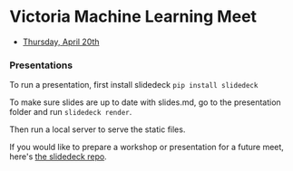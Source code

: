 # Victoria Machine Learning Meet

- [Thursday, April 20th](https://www.eventbrite.ca/e/victoria-machine-learning-meet-tickets-33633766501)

### Presentations
To run a presentation, first install slidedeck
`pip install slidedeck`

To make sure slides are up to date with slides.md, go to the presentation folder and run
`slidedeck render`.

Then run a local server to serve the static files.

If you would like to prepare a workshop or presentation for a future meet, here's [the slidedeck repo](https://github.com/rmcgibbo/slidedeck). 
